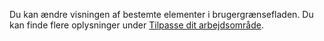 Du kan ændre visningen af bestemte elementer i brugergrænsefladen. Du kan finde flere oplysninger under [Tilpasse dit arbejdsområde](../ui-personalization-user.md).
